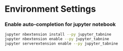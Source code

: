 # Environment Settings


### Enable auto-completion for jupyter notebook

```bash
jupyter nbextension install --py jupyter_tabnine
jupyter nbextension enable --py jupyter_tabnine
jupyter serverextension enable --py jupyter_tabnine
```

